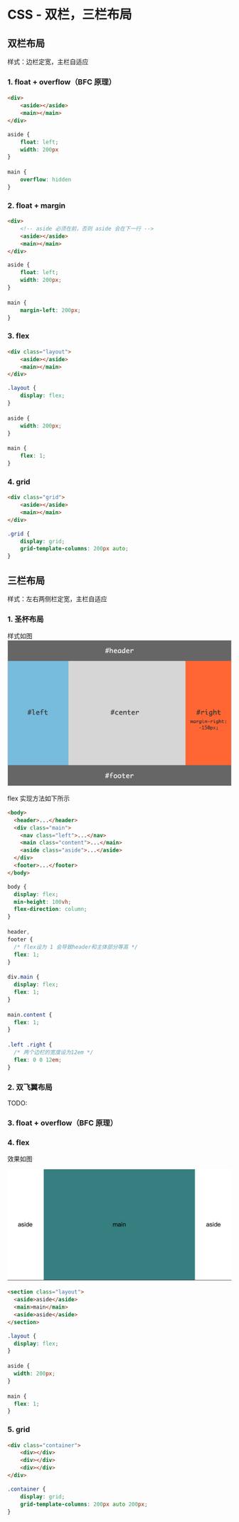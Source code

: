 # CSS - 双栏，三栏布局
## 双栏布局
样式：边栏定宽，主栏自适应

### 1. float + overflow（BFC 原理）
```html
<div>
    <aside></aside>
    <main></main>
</div>
```

```css
aside {
    float: left;
    width: 200px
}

main {
    overflow: hidden
}
```

### 2. float + margin
```html
<div>
    <!-- aside 必须在前，否则 aside 会在下一行 -->
    <aside></aside>
    <main></main>
</div>
```

```css
aside {
    float: left;
    width: 200px;
}

main {
    margin-left: 200px;
}
```

### 3. flex
```html
<div class="layout">
    <aside></aside>
    <main></main>
</div>
```

```css
.layout {
    display: flex;
}

aside {
    width: 200px;
}

main {
    flex: 1;
}
```

### 4. grid
```html
<div class="grid">
    <aside></aside>
    <main></main>
</div>
```

```css
.grid {
    display: grid;
    grid-template-columns: 200px auto;
}
```

## 三栏布局
样式：左右两侧栏定宽，主栏自适应

### 1. 圣杯布局
样式如图
![img](../static/Columns_Layout.png)

flex 实现方法如下所示
```html
<body>
  <header>...</header>
  <div class="main">
    <nav class="left">...</nav>
    <main class="content">...</main>
    <aside class="aside">...</aside>
  </div>
  <footer>...</footer>
</body>
```

```css
body {
  display: flex;
  min-height: 100vh;
  flex-direction: column;
}

header,
footer {
  /* flex设为 1 会导致header和主体部分等高 */
  flex: 1;
}

div.main {
  display: flex;
  flex: 1;
}

main.content {
  flex: 1;
}

.left .right {
  /* 两个边栏的宽度设为12em */
  flex: 0 0 12em;
}
```

### 2. 双飞翼布局
TODO: 

### 3. float + overflow（BFC 原理）

### 4. flex
效果如图

![img](../static/Columns_Layout_2.png)

```html
<section class="layout">
  <aside>aside</aside>
  <main>main</main>
  <aside>aside</aside>
</section>
```

```css
.layout {
  display: flex;
}

aside {
  width: 200px;
}

main {
  flex: 1;
}
```

### 5. grid
```html
<div class="container">
    <div></div>
    <div></div>
    <div></div>
</div>
```
```css
.container {
    display: grid;
    grid-template-columns: 200px auto 200px;
}
```